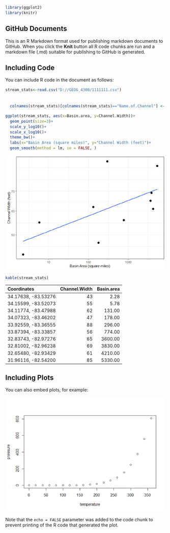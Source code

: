 
``` r
library(ggplot2)
library(knitr)
```

## GitHub Documents

This is an R Markdown format used for publishing markdown documents to
GitHub. When you click the **Knit** button all R code chunks are run and
a markdown file (.md) suitable for publishing to GitHub is generated.

## Including Code

You can include R code in the document as follows:

``` r
stream_stats<-read.csv("D://GEOG_4300/1111111.csv")


  colnames(stream_stats)[colnames(stream_stats)=="Name.of.Channel"] <- "Coordinates"
```

``` r
ggplot(stream_stats, aes(x=Basin.area, y=Channel.Width))+
  geom_point(size=3)+
  scale_y_log10()+
  scale_x_log10()+
  theme_bw()+
  labs(x="Basin Area (square miles)", y="Channel Width (feet)")+
  geom_smooth(method = lm, se = FALSE, )
```

![](Hydraulic-Geom_files/figure-gfm/unnamed-chunk-3-1.png)<!-- -->

``` r
kable(stream_stats)
```

| Coordinates         | Channel.Width | Basin.area |
| :------------------ | ------------: | ---------: |
| 34.17638, -83.53276 |            43 |       2.28 |
| 34.15599, -83.52073 |            55 |       5.78 |
| 34.11774, -83.47988 |            62 |     131.00 |
| 34.07323, -83.46202 |            47 |     178.00 |
| 33.92559, -83.36555 |            88 |     296.00 |
| 33.87394, -83.33857 |            56 |     774.00 |
| 32.83743, -82.97276 |            65 |    3600.00 |
| 32.81002, -82.96238 |            69 |    3830.00 |
| 32.65480, -82.93429 |            61 |    4210.00 |
| 31.96116, -82.54200 |            85 |    5330.00 |

## Including Plots

You can also embed plots, for example:

![](Hydraulic-Geom_files/figure-gfm/pressure-1.png)<!-- -->

Note that the `echo = FALSE` parameter was added to the code chunk to
prevent printing of the R code that generated the plot.
